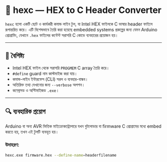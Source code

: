 # 🔧 hexc — HEX to C Header Converter

`hexc` হলো একটি ছোট ও কার্যকরী কমান্ড লাইন টুল, যা Intel HEX ফাইলকে C ভাষার header ফাইলে রূপান্তরিত করে। এটি বিশেষভাবে তৈরি করা হয়েছে embedded systems প্রকল্পের জন্য যেমন Arduino প্রোগ্রামিং, যেখানে `.hex` ফাইলের কন্টেন্ট সরাসরি C কোডে ব্যবহারের প্রয়োজন হয়।

---

## 🧩 বৈশিষ্ট্য

- Intel HEX ফাইল থেকে সরাসরি `PROGMEM` C array তৈরি করে।
- `#define` guard নাম কাস্টমাইজ করা যায়।
- কমান্ড-লাইন ইন্টারফেস (CLI) সরল ও ব্যবহার-বান্ধব।
- অতিরিক্ত তথ্য দেখানোর জন্য `--verbose` অপশন।
- কম্প্রেসড ও অপ্টিমাইজড `.exe`।

---

## 🔍 ব্যবহারিক প্রয়োগ

Arduino বা অন্য AVR ভিত্তিক মাইক্রোকন্ট্রোলারে যখন বুটলোডার বা firmware C প্রোগ্রামের মধ্যে embed করতে হয়, তখন এই টুলটি ব্যবহৃত হয়।

### উদাহরণ:

```bash
hexc.exe firmware.hex --define-name=headerfilename

